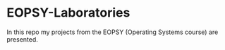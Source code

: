 # EOPSY-Laboratories
In this repo my projects from the EOPSY (Operating Systems course) are presented.
